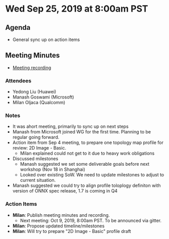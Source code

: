 # Wed Sep 25, 2019 at 8:00am PST

## Agenda
* General sync up on action items
  
## Meeting Minutes
* [Meeting recording](https://youtu.be/gXx21onDLGs)

### Attendees 
* Yedong Liu (Huawei)
* Manash Goswami (Microsoft) 
* Milan Oljaca (Qualcomm)
 
### Notes
* It was ahort meeting, primarily to sync up on next steps
* Manash from Microsoft joined WG for the first time. Planning to be regular going forward.
* Action item from Sep 4 meeting, to prepare one topology map profile for review: 2D Image - Basic.
  * Milan explained could not get to it due to heavy work obligations
* Discussed milestones
  * Manash suggested we set some deliverable goals before next workshop (Nov 18 in Shanghai)
  * Looked over existing SoW. We need to update milestones to adjust to current situation.
* Manash suggested we could try to align profile toloplogy definiton with version of ONNX spec release, 1.7 is coming in Q4
 

### Action Items
* **Milan**: Publish meeting minutes and recording.
  * Next meeting: Oct 9, 2019, 8:00am PST. To be announced via gitter.
* **Milan**: Propose updated timeline/milestones 
* **Milan**: Will try to prepare "2D Image - Basic" profile draft 

